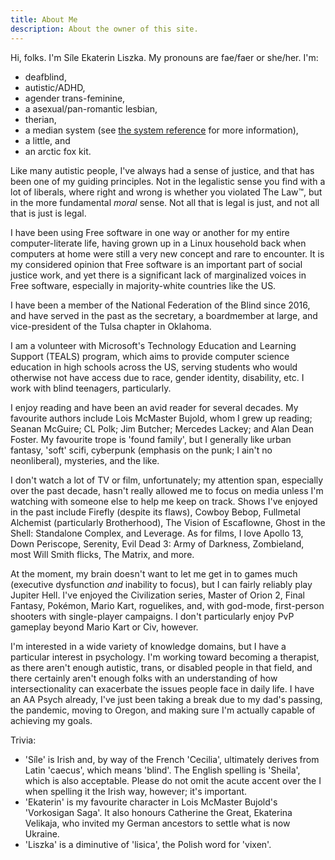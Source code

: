 ```yaml
---
title: About Me
description: About the owner of this site.
---
```

Hi, folks. I'm Síle Ekaterin Liszka. My pronouns are fae/faer or she/her. I'm:

- deafblind,
- autistic/ADHD,
- agender trans-feminine,
- a asexual/pan-romantic lesbian,
- therian,
- a median system (see [the system reference](/system/) for more information),
- a little, and
- an arctic fox kit.

Like many autistic people, I've always had a sense of justice, and that has been one of my guiding principles. Not in the legalistic sense you find with a lot of liberals, where right and wrong is whether you violated The Law™, but in the more fundamental _moral_ sense. Not all that is legal is just, and not all that is just is legal.

I have been using Free software in one way or another for my entire computer-literate life, having grown up in a Linux household back when computers at home were still a very new concept and rare to encounter. It is my considered opinion that Free software is an important part of social justice work, and yet there is a significant lack of marginalized voices in Free software, especially in majority-white countries like the US.

I have been a member of the National Federation of the Blind since 2016, and have served in the past as the secretary, a boardmember at large, and vice-president of the Tulsa chapter in Oklahoma.

I am a volunteer with Microsoft's Technology Education and Learning Support (TEALS) program, which aims to provide computer science education in high schools across the US, serving students who would otherwise not have access due to race, gender identity, disability, etc. I work with blind teenagers, particularly.

I enjoy reading and have been an avid reader for several decades. My favourite authors include Lois McMaster Bujold, whom I grew up reading; Seanan McGuire; CL Polk; Jim Butcher; Mercedes Lackey; and Alan Dean Foster. My favourite trope is 'found family', but I generally like urban fantasy, 'soft' scifi, cyberpunk (emphasis on the punk; I ain't no neonliberal), mysteries, and the like.

I don't watch a lot of TV or film, unfortunately; my attention span, especially over the past decade, hasn't really allowed me to focus on media unless I'm watching with someone else to help me keep on track. Shows I've enjoyed in the past include Firefly (despite its flaws), Cowboy Bebop, Fullmetal Alchemist (particularly Brotherhood), The Vision of Escaflowne, Ghost in the Shell: Standalone Complex, and Leverage. As for films, I love Apollo 13, Down Periscope, Serenity, Evil Dead 3: Army of Darkness, Zombieland, most Will Smith flicks, The Matrix, and more.

At the moment, my brain doesn't want to let me get in to games much (executive dysfunction *and* inability to focus), but I can fairly reliably play Jupiter Hell. I've enjoyed the Civilization series, Master of Orion 2, Final Fantasy, Pokémon, Mario Kart, roguelikes, and, with god-mode, first-person shooters with single-player campaigns. I don't particularly enjoy PvP gameplay beyond Mario Kart or Civ, however.

I'm interested in a wide variety of knowledge domains, but I have a particular interest in psychology. I'm working toward becoming a therapist, as there aren't enough autistic, trans, or disabled people in that field, and there certainly aren't enough folks with an understanding of how intersectionality can exacerbate the issues people face in daily life. I have an AA Psych already, I've just been taking a break due to my dad's passing, the pandemic, moving to Oregon, and making sure I'm actually capable of achieving my goals.

Trivia:
* 'Síle' is Irish and, by way of the French 'Cecilia', ultimately derives from Latin 'caecus', which means 'blind'. The English spelling is 'Sheila', which is also acceptable. Please do not omit the acute accent over the I when spelling it the Irish way, however; it's important.
* 'Ekaterin' is my favourite character in Lois McMaster Bujold's 'Vorkosigan Saga'. It also honours Catherine the Great, Ekaterina Velikaja, who invited my German ancestors to settle what is now Ukraine.
* 'Liszka' is a diminutive of 'lisica', the Polish word for 'vixen'.
